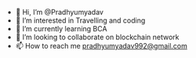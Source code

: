 - 👋 Hi, I’m @Pradhyumyadav
- 👀 I’m interested in Travelling and coding
- 🌱 I’m currently learning BCA
- 💞️ I’m looking to collaborate on blockchain network 
- 📫 How to reach me pradhyumyadav992@gmail.com

<!---
Pradhyumyadav/Pradhyumyadav is a ✨ special ✨ repository because its `README.md` (this file) appears on your GitHub profile.
You can click the Preview link to take a look at your changes.
--->

